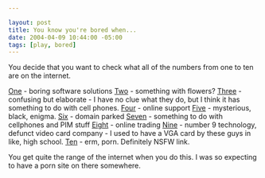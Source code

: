 ```yaml
--- 

layout: post
title: You know you're bored when...
date: 2004-04-09 10:44:00 -05:00
tags: [play, bored]
---
```

You decide that you want to check what all of the numbers from one to ten are on the internet.

<a href="http://www.one.com">One</a> - boring software solutions
<a href="http://www.two.com">Two</a> - something with flowers?
<a href="http://www.three.com">Three</a> - confusing but elaborate - I have no clue what they do, but I think it has something to do with cell phones.
<a href="http://www.four.com">Four</a> - online support
<a href="http://www.five.com">Five</a> - mysterious, black, enigma.
<a href="http://www.six.com">Six</a> - domain parked
<a href="http://www.seven.com">Seven</a> - something to do with cellphones and PIM stuff
<a href="http://www.eight.com">Eight</a> - online trading
<a href="http://www.nine.com">Nine</a> - number 9 technology, defunct video card company - I used to have a VGA card by these guys in like, high school.
<a href="http://www.ten.com">Ten</a> - erm, porn.  Definitely NSFW link.

You get quite the range of the internet when you do this.  I was so expecting to have a porn site on there somewhere.
